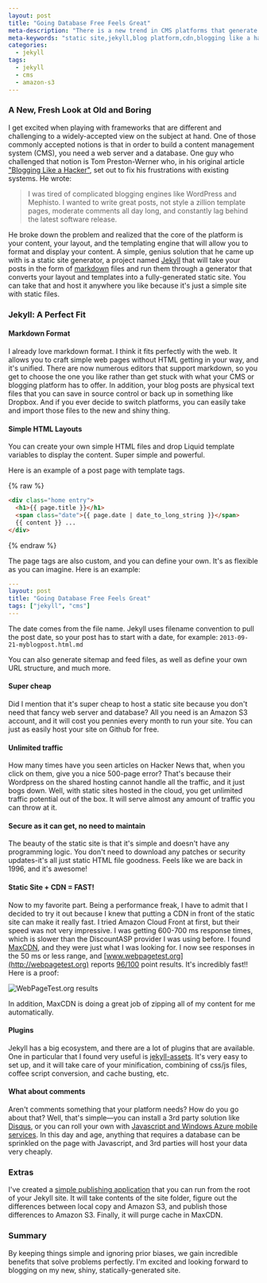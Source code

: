 ```yaml
---
layout: post
title: "Going Database Free Feels Great"
meta-description: "There is a new trend in CMS platforms that generate static sites that are hosted without a database. It is simple and exciting and can make your site extremely fast"
meta-keywords: "static site,jekyll,blog platform,cdn,blogging like a hacker,keeping things simple"
categories:
  - jekyll
tags:
  - jekyll
  - cms
  - amazon-s3
---
```


### A New, Fresh Look at Old and Boring

I get excited when playing with frameworks that are different and challenging to a widely-accepted view on the subject at hand. One of those commonly accepted notions is that in order to build a content management system (CMS), you need a web server and a database. One guy who challenged that notion is Tom Preston-Werner who, in his original article ["Blogging Like a Hacker"](http://tom.preston-werner.com/2008/11/17/blogging-like-a-hacker.html), set out to fix his frustrations with existing systems. He wrote:

> I was tired of complicated blogging engines like WordPress and Mephisto. I wanted to write great posts, not style a zillion template pages, moderate comments all day long, and constantly lag behind the latest software release.

He broke down the problem and realized that the core of the platform is your content, your layout, and the templating engine that will allow you to format and display your content. A simple, genius solution that he came up with is a static site generator, a project named [Jekyll](http://jekyllrb.com/) that will take your posts in the form of [markdown](http://daringfireball.net/projects/markdown/) files and run them through a generator that converts your layout and templates into a fully-generated static site. You can take that and host it anywhere you like because it's just a simple site with static files.

### Jekyll: A Perfect Fit

#### Markdown Format

I already love markdown format. I think it fits perfectly with the web. It allows you to craft simple web pages without HTML getting in your way, and it's unified. There are now numerous editors that support markdown, so you get to choose the one you like rather than get stuck with what your CMS or blogging platform has to offer. In addition, your blog posts are physical text files that you can save in source control or back up in something like Dropbox. And if you ever decide to switch platforms, you can easily take and import those files to the new and shiny thing.

#### Simple HTML Layouts

You can create your own simple HTML files and drop Liquid template variables to display the content. Super simple and powerful.

Here is an example of a post page with template tags.

{% raw %}

```html
<div class="home entry">
  <h1>{{ page.title }}</h1>
  <span class="date">{{ page.date | date_to_long_string }}</span>
  {{ content }} ...
</div>
```

{% endraw %}

The page tags are also custom, and you can define your own. It's as flexible as you can imagine. Here is an example:

```yaml
---
layout: post
title: "Going Database Free Feels Great"
tags: ["jekyll", "cms"]
---

```

The date comes from the file name. Jekyll uses filename convention to pull the post date, so your post has to start with a date, for example: `2013-09-21-myblogpost.html.md`

You can also generate sitemap and feed files, as well as define your own URL structure, and much more.

#### Super cheap

Did I mention that it's super cheap to host a static site because you don't need that fancy web server and database? All you need is an Amazon S3 account, and it will cost you pennies every month to run your site. You can just as easily host your site on Github for free.

#### Unlimited traffic

How many times have you seen articles on Hacker News that, when you click on them, give you a nice 500-page error? That's because their Wordpress on the shared hosting cannot handle all the traffic, and it just bogs down. Well, with static sites hosted in the cloud, you get unlimited traffic potential out of the box. It will serve almost any amount of traffic you can throw at it.

#### Secure as it can get, no need to maintain

The beauty of the static site is that it's simple and doesn't have any programming logic. You don't need to download any patches or security updates-it's all just static HTML file goodness. Feels like we are back in 1996, and it's awesome!

#### Static Site + CDN = FAST!

Now to my favorite part. Being a performance freak, I have to admit that I decided to try it out because I knew that putting a CDN in front of the static site can make it really fast. I tried Amazon Cloud Front at first, but their speed was not very impressive. I was getting 600-700 ms response times, which is slower than the DiscountASP provider I was using before. I found [MaxCDN](http://www.maxcdn.com/), and they were just what I was looking for. I now see responses in the 50 ms or less range, and [www.webpagetest.org](http://webpagetest.org) reports [96/100](http://www.webpagetest.org/result/130923_BB_14G/1/details/) point results. It's incredibly fast!! Here is a proof:

![WebPageTest.org results](/uploads/2013/09/webpagetest.png)

In addition, MaxCDN is doing a great job of zipping all of my content for me automatically.

#### Plugins

Jekyll has a big ecosystem, and there are a lot of plugins that are available. One in particular that I found very useful is [jekyll-assets](https://github.com/ixti/jekyll-assets). It's very easy to set up, and it will take care of your minification, combining of css/js files, coffee script conversion, and cache busting, etc.

#### What about comments

Aren't comments something that your platform needs? How do you go about that? Well, that's simple—you can install a 3rd party solution like [Disqus](http://disqus.com/), or you can roll your own with [Javascript and Windows Azure mobile services](http://www.windowsazure.com/en-us/develop/mobile/tutorials/get-started-with-data-html/). In this day and age, anything that requires a database can be sprinkled on the page with Javascript, and 3rd parties will host your data very cheaply.

### Extras

I've created a [simple publishing application](https://github.com/mercury2269/S3Publish) that you can run from the root of your Jekyll site. It will take contents of the site folder, figure out the differences between local copy and Amazon S3, and publish those differences to Amazon S3. Finally, it will purge cache in MaxCDN.

### Summary

By keeping things simple and ignoring prior biases, we gain incredible benefits that solve problems perfectly. I'm excited and looking forward to blogging on my new, shiny, statically-generated site.
